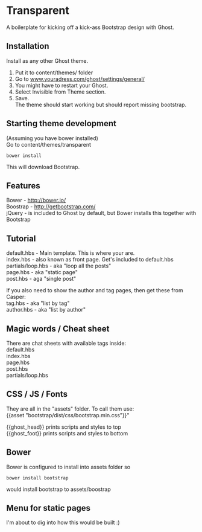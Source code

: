 # Transparent  

A boilerplate for kicking off a kick-ass Bootstrap design with Ghost.  


Installation  
---------------  
Install as any other Ghost theme.  
1. Put it to content/themes/ folder  
2. Go to www.youradress.com/ghost/settings/general/  
3. You might have to restart your Ghost.  
4. Select Invisible from Theme section.  
5. Save.  
The theme should start working but should report missing bootstrap.


Starting theme development  
---------------  
(Assuming you have bower installed)  
Go to content/themes/transparent  
```
bower install  
```
This will download Bootstrap.  


Features  
-----------  
Bower - http://bower.io/  
Boostrap - http://getbootstrap.com/  
jQuery - is included to Ghost by default, but Bower installs this together with Bootstrap  


Tutorial  
--------  
default.hbs - Main template. This is where your <html><head><body> are.  
  index.hbs - also known as front page. Get's included to default.hbs  
    partials/loop.hbs - aka "loop all the posts"  
  page.hbs - aka "static page"  
  post.hbs - aga "single post"  

If you also need to show the author and tag pages, then get these from Casper:  
tag.hbs - aka "list by tag"  
author.hbs - aka "list by author"  


Magic words / Cheat sheet  
--------------  
There are chat sheets with available tags inside:  
default.hbs  
index.hbs  
page.hbs  
post.hbs  
partials/loop.hbs  


CSS / JS / Fonts  
-----------------  
They are all in the "assets" folder. To call them use:  
{{asset "bootstrap/dist/css/bootstrap.min.css"}}"  

{{ghost_head}} prints scripts and styles to top  
{{ghost_foot}} prints scripts and styles to bottom  


Bower  
---------  
Bower is configured to install into assets folder so  
```  
bower install bootstrap  
```  
would install bootstrap to assets/boostrap  


Menu for static pages  
----  
I'm about to dig into how this would be built :)  
